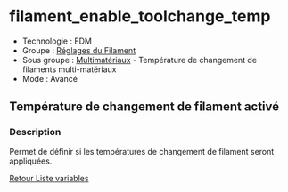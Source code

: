 # filament_enable_toolchange_temp

* Technologie : FDM
* Groupe : [Réglages du Filament](../filament_settings/filament_settings.md)
* Sous groupe : [Multimatériaux](../filament_settings/filament_settings.md#multimatériaux) - Température de changement de filaments multi-matériaux
* Mode : Avancé

## Température de changement de filament activé

### Description

Permet de définir si les températures de changement de filament seront appliquées.

[Retour Liste variables](variable_list.md)
